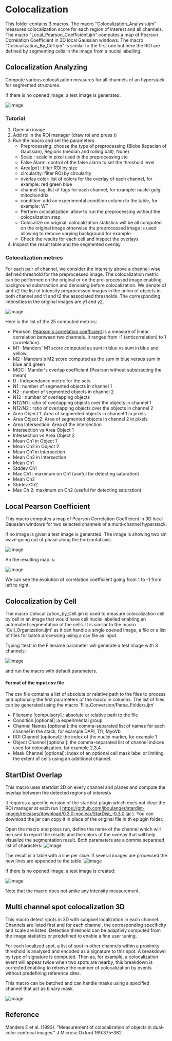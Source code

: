 # Colocalization

This folder contains 3 macros. The macro "Colocalization_Analysis.ijm" measures colocalization score for each region of interest and all channels. The macro "Local_Pearson_Coefficient.ijm" computes a map of Pearson Correlation Coefficient in 3D local Gaussian windows. The macro "Colocalization_By_Cell.ijm" is similar to the first one but here the ROI are defined by segmenting cells in the image from a nuclei labelling.

## Colocalization Analyzing

Compute various colocalization measures for all channels of an hyperstack for segmented structures.

If there is no opened image, a test image is generated.

![image](https://user-images.githubusercontent.com/3415561/117972406-05f37280-b323-11eb-970b-4adc9b49abb6.png)


### Tutorial
1. Open an image
2. Add roi in the ROI manager (draw roi and press t)
3. Run the macro and set the parameters
   - Preprocessing: choose the type of preprocessing (Blobs (lapacian of Gaussian), Regions (median and rolling ball), None)
   - Scale : scale in pixel used in the preprocessing ste
   - False Alarm: control of the false alarm to set the threshold level
   - Area[px] : filter ROI by size
   - circularity: filter ROI by circularity
   - overlay color: list of colors for the overlay of each channel, for example: red green blue
   - channel tag: list of tags for each channel, for example: nuclei golgi mitochondria 
   - condition: add an experimental condition column to the table, for example: WT
   - Perform colocalization: allow to run the preprocessing without the colocalization step
   - Colocalize on original: colocalization statistics will be all computed on the original image otherwise the preprocessed image is used allowing to remove varying background for example. 
   - Check the results for each cell and inspect the overlays
4. Inspect the result table and the segmented overlay


### Colocalization metrics
For each pair of channel, we consider the intensity above a channel-wise defined threshold for the preprocessed image. The colocalization metric can be performed on the original or on the pre-processed image enabling background substraction and denoising before colocalization. We denote x1 and x2 the list of intensity   preprocessed images in the union of objects in both channel and t1 and t2 the associated thresholds. The corresponding intensities in the original images are y1 and y2.

![image](https://user-images.githubusercontent.com/3415561/146014868-fc83c4e1-7e6c-4549-8250-5fe202e40ea1.png)


Here is the list of the 25 computed metrics:
- Pearson: [Pearson's correlation coefficient ](https://en.wikipedia.org/wiki/Pearson_correlation_coefficient) is a measure of linear correlation between two channels. It ranges from -1 (anticorrelation) to 1 (correlation).
- M1 : Manders' M1 score computed as sum in blue vs sum in blue and yellow. 
- M2 : Manders's M2 score computed as the sum in blue versus sum in blue and green
- MOC : Mander's overlap coefficient (Pearson without substracting the mean)
- D : Independance metric for the sets 
- N1 : number of segmented objects in channel 1
- N2 : number of segmented objects in channel 2
- N12 : number of overlapping objects 
- N12/N1 : ratio of overlapping objects over the objects in channel 1
- N12/N2 : ratio of overlapping objects over the objects in channel 2
- Area Object 1: Area of segmented objects in channel 1 in pixels
- Area Object 2: Area of segmented objects in channel 2 in pixels
- Area Intersection: Area of the intersection
- Intersection vs Area Object 1
- Intersection vs Area Object 2
- Mean Ch1 in Object 1
- Mean Ch2 in Object 2
- Mean Ch1 in Intersection
- Mean Ch2 in Intersection
- Mean Ch1 
- Stddev Ch1
- Max Ch1 : maximum on Ch1 (useful for detecting saturation)
- Mean Ch2
- Stddev Ch2
- Max Ch 2: maximum on Ch2 (useful for detecting saturation)


## Local Pearson Coefficient

This macro computes a map of Pearson Correlation Coefficient in 3D local Gaussian windows for two selected channels of a multi-channel hyperstack.

If no image is given a test image is generated. The image is showing two sin wave going out of phase along the horizontal axis.

![image](https://user-images.githubusercontent.com/3415561/122535614-a2dcb600-d01b-11eb-9767-e3e69d2015e6.png)

An the resulting map is:

![image](https://user-images.githubusercontent.com/3415561/122535701-b5ef8600-d01b-11eb-96e6-ad59cd51b7cd.png)

We can see the evolution of correlation coefficient going from 1 to -1 from left to right.


## Colocalization by Cell
The macro Colocalization_by_Cell.ijm is used to measure colocalization cell by cell in an image that would have cell nuclei labelled enabling an automated segmentation of the cells. It is similar to the macro 'Cell_Organization.ijm' as it can handle a single opened image, a file or a list of files for batch processing using a csv file as input.

Typing 'test' in the Filename parameter will generate a test image with 3 channels:

![image](https://user-images.githubusercontent.com/3415561/145996199-1493e912-8fda-440c-ba86-e2c69078b23d.png)

and run the macro with default parameters.

#### Format of the input csv file
The csv file contains a list of absolute or relative path to the files to process and optionally the first parameters of the macro in columns. The list of files can be generated using the macro 'File_Conversion/Parse_Folders.ijm'
- Filename  [compulsory] : absolute or relative path to the file
- Condition [optional] :a experimental group
- Channel Names [optional]: the comma-separated list of names for each channel in the stack, for example DAPI, Tfr, MyoVb
- ROI Channel [optional]: the index of the nuclei marker, for example 1
- Object Channel [optional]: the comma-separated list of channel indices used for colocalization, for example 2,3,4
- Mask Channel [optional]: index of an optional cell mask label or limiting the extent of cells using an additional channel.


## StartDist Overlap
This macro uses startdist 2D on every channel and planes and compute the overlap between the detected regions of interests

It requires a specific version of the startdist plugin which does not clear the ROI manager at each run ( https://github.com/jboulanger/stardist-imagej/releases/download/0.3.0-noclear/StarDist_-0.3.0.jar ). You can download the jar can copy it in place of the original file in th eplugin folder.

Open the macro and press run, define the name of the channel which will be used to report the results and the colors of the overlay that will help visualize the segmentation result. Both parameters are a comma separated list of characters:
![image](https://user-images.githubusercontent.com/3415561/167827889-749e29ad-278f-4a61-80d3-168c9205972b.png)

The result is a table with a line per slice. If several images are processed the new lines are appended to the table.
![image](https://user-images.githubusercontent.com/3415561/167824727-d5c5d09a-cf7a-41a6-b9ae-13f9325ec3ce.png)

If there is no opened image, a test image is created:

![image](https://user-images.githubusercontent.com/3415561/167826075-930752e7-ef8f-43f7-ac06-0442b87c9268.png)

Note that the macro does not amke any intensity measurement.

## Multi channel spot colocalization 3D
This macro detect spots in 3D with subpixel localization in each channel. Channels are listed first and for each channel, the corresponding specificity and scale are listed. Detection threshold can be adaptivly computed from the image statistics or predefined to enable a fine user tuning.
 
 For each localized spot, a list of spot in other channels within a proximity threshold is analysed and encoded as a signature to this spot.
 A breakdown by type of signature is computed. 
 Then as, for example, a colocalization event will appear twice when two spots are nearby, this breakdown is corrected enabling to retreive the number of colocalization by events without predefining reference sites.

 This macro can be batched and can handle masks using a specified channel that act as binary mask.

 ![image](https://github.com/jboulanger/imagej-macro/assets/3415561/ad3e8807-d5c2-4d79-971e-9b47a2cff3a7)



## Reference
 Manders E et al. (1993). "Measurement of colocalization of objects in dual-color confocal images." J Microsc Oxford 169:375–382.
 
 
 
